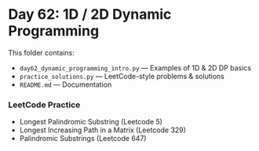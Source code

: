 # Day 62: 1D / 2D Dynamic Programming

This folder contains:
- `day62_dynamic_programming_intro.py` — Examples of 1D & 2D DP basics
- `practice_solutions.py` — LeetCode-style problems & solutions
- `README.md` — Documentation

### LeetCode Practice
- Longest Palindromic Substring (Leetcode 5)
- Longest Increasing Path in a Matrix (Leetcode 329)
- Palindromic Substrings (Leetcode 647)
